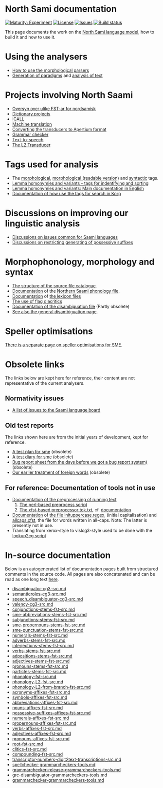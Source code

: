 # North Sami documentation

[![Maturity: Experiment](https://img.shields.io/badge/Maturity-Experiment-black.svg)](https://giellalt.github.io/MaturityClassification.html)
[![License](https://img.shields.io/github/license/giellalt/lang-sme)](https://raw.githubusercontent.com/giellalt/lang-sme/main/LICENSE)
[![Issues](https://img.shields.io/github/issues/giellalt/lang-sme)](https://github.com/giellalt/lang-sme/issues)
[![Build status](https://github.com/giellalt/lang-sme/workflows/Speller%20CI+CD/badge.svg)](https://github.com/giellalt/lang-sme/actions)

This page documents the work on the [North Sami language model](http://github.com/giellalt/lang-sme), how to build it and how to use it.

# Using the analysers

-   [How to use the morphological
    parsers](/tools/docu-sme-manual.html)
-   [Generation of paradigms](http://giellatekno.uit.no/cgi/p-sme.sme.html) and
    [analysis of text](http://giellatekno.uit.no/cgi/d-sme.sme.html)

# Projects involving North Saami


-   [Oversyn over ulike FST-ar for nordsamisk](KompilereFST.html)
-   [Dictionary projects](/dicts/dicts.html)
-   [ICALL](/ped/index.html)
-   [Machine translation](/mt/MachineTranslation.html)
-   [Converting the transducers to Apertium format](ConvertingToApertium.html)
-   [Grammar
    checker](http://gtweb.uit.no/cgi-bin/wiki/index.php/North_Saami_grammar_checker)
-   [Text-to-speech](http://giellatekno.uit.no//tts-plan.html)
-   [The L2 Transducer](TheL2Transducer.html)

# Tags used for analysis


-   The [morphological](docu-sme-grammartags.html), [morphological
    (readable version)](docu-mini-smi-grammartags.html) and
    [syntactic](docu-sme-syntaxtags.html) tags.
-   [Lemma homonymies and variants - tags for indentifying and
    sorting](../smi/lemma.html)
-   [Lemma homonymies and variants: Main documentation in
    English](../common/Variation_in_lexc.html)
-   [Documentation of how use the tags for search in
    Korp](../common/cqp.nob.html)

# Discussions on improving our linguistic analysis

-   [Discussions on issues common for Saami
    languages](../smi/index.html)
-   [Discussions on restricting generating of possessive
    suffixes](PXdiscussion.html)

# Morphophonology, morphology and syntax

-   [The structure of the source file catalogue](/infra/infraremake/NewinfraCatalogues.html).
-   [Documentation](docu-sme-twol.html) of the
    [Northern Saami phonology file](https://giellalt.com/giellalt/lang-sme/src/fst/phonology.twolc).
-   [Documentation](docu-sme-lex.html) of [the lexicon
    files](https://giellalt.com/giellalt/lang-sme/src/fst/)
-   [The use of flag diacritics](docu-sme-flag-diacritics.html)
-   [Documentation of the disambiguation
    file](docu-sme-dis.html) (Partly obsolete)
-   [See also the general disambiguation
    page](../../ling/docu-disambiguation.html).


# Speller optimisations

[There is a separate page on speller
optimisations for SME.](SpellerConfiguration.html)

# Obsolete links
The links below are kept here for reference, their content are not representative of the current analysers.

## Normativity issues
-   [A list of issues to the Saami language
    board](normativity-issues.html)


## Old test reports
The links shown here are from the initial years of development, kept for reference.

-   [A test plan for sme](docu-sme-testplan.html) (obsolete)
-   [A test diary for sme](sme-testdiary.html) (obsolete)
-   [Bug report sheet from the days before we got a bug report
    system)](docu-sme-bugs.html) (obsolete)
-   [Our earlier treatment of foreign
    words](../../ling/docu-foreign.html) (obsolete)

## For reference: Documentation of tools not in use 
-   [Documentation of the preprocessing of running
    text](../../ling/preprocessor.html)
    1. [The perl-based preprocess script](https://gtsvn.uit.no/langtech/trunk/gt/script/preprocess)
    2. [The xfst-based preprocessor tok.txt](https://gtsvn.uit.no/langtech/trunk/gt/sme/src/tok.txt), cf. [documentation](docu-sme-preprocessor.html)
-   [Documentation](../../ling/docu-case-allcaps.html) of
    [the file inituppercase.regex](https://github.com/giellalt/langs-sme/src/orthography/inituppercase.regex),
    (initial capitalisation) and
    [allcaps.xfst](https://gtsvn.uit.no/langtech/trunk/gt/common/src/allcaps.xfst),
    the file for words written in all-caps. Note: The latter is
    presently not in use.
-   Translating from xerox-style to vislcg3-style used to be done with the
    [lookup2cg script](https://gtsvn.uit.no/langtech/trunk/gt/script/lookup2cg)

# In-source documentation

Below is an autogenerated list of documentation pages built from structured comments in the source code. All pages are also concatenated and can be read as one long text [here](sme.md).
* [disambiguator-cg3-src.md](disambiguator-cg3-src.md)
* [semanticroles-cg3-src.md](semanticroles-cg3-src.md)
* [speech_disambiguator-cg3-src.md](speech_disambiguator-cg3-src.md)
* [valency-cg3-src.md](valency-cg3-src.md)
* [conjunctions-stems-fst-src.md](conjunctions-stems-fst-src.md)
* [sme-abbreviations-stems-fst-src.md](sme-abbreviations-stems-fst-src.md)
* [subjunctions-stems-fst-src.md](subjunctions-stems-fst-src.md)
* [sme-propernouns-stems-fst-src.md](sme-propernouns-stems-fst-src.md)
* [sme-punctuation-stems-fst-src.md](sme-punctuation-stems-fst-src.md)
* [numerals-stems-fst-src.md](numerals-stems-fst-src.md)
* [adverbs-stems-fst-src.md](adverbs-stems-fst-src.md)
* [interjections-stems-fst-src.md](interjections-stems-fst-src.md)
* [verbs-stems-fst-src.md](verbs-stems-fst-src.md)
* [adpositions-stems-fst-src.md](adpositions-stems-fst-src.md)
* [adjectives-stems-fst-src.md](adjectives-stems-fst-src.md)
* [pronouns-stems-fst-src.md](pronouns-stems-fst-src.md)
* [particles-stems-fst-src.md](particles-stems-fst-src.md)
* [phonology-fst-src.md](phonology-fst-src.md)
* [phonology-L2-fst-src.md](phonology-L2-fst-src.md)
* [phonology-L2-from-branch-fst-src.md](phonology-L2-from-branch-fst-src.md)
* [acronyms-affixes-fst-src.md](acronyms-affixes-fst-src.md)
* [symbols-affixes-fst-src.md](symbols-affixes-fst-src.md)
* [abbreviations-affixes-fst-src.md](abbreviations-affixes-fst-src.md)
* [nouns-affixes-fst-src.md](nouns-affixes-fst-src.md)
* [possessive-suffixes-affixes-fst-src.md](possessive-suffixes-affixes-fst-src.md)
* [numerals-affixes-fst-src.md](numerals-affixes-fst-src.md)
* [propernouns-affixes-fst-src.md](propernouns-affixes-fst-src.md)
* [verbs-affixes-fst-src.md](verbs-affixes-fst-src.md)
* [adjectives-affixes-fst-src.md](adjectives-affixes-fst-src.md)
* [pronouns-affixes-fst-src.md](pronouns-affixes-fst-src.md)
* [root-fst-src.md](root-fst-src.md)
* [clitics-fst-src.md](clitics-fst-src.md)
* [compounding-fst-src.md](compounding-fst-src.md)
* [transcriptor-numbers-digit2text-transcriptions-src.md](transcriptor-numbers-digit2text-transcriptions-src.md)
* [spellchecker-grammarcheckers-tools.md](spellchecker-grammarcheckers-tools.md)
* [grammarchecker-release-grammarcheckers-tools.md](grammarchecker-release-grammarcheckers-tools.md)
* [grc-disambiguator-grammarcheckers-tools.md](grc-disambiguator-grammarcheckers-tools.md)
* [grammarchecker-grammarcheckers-tools.md](grammarchecker-grammarcheckers-tools.md)
